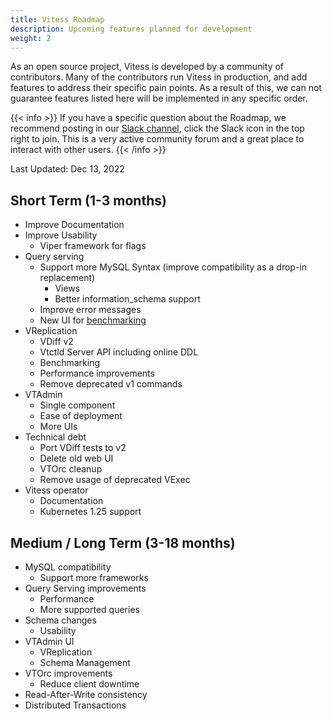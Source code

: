 ```yaml
---
title: Vitess Roadmap
description: Upcoming features planned for development
weight: 2
---
```


As an open source project, Vitess is developed by a community of contributors. Many of the contributors run Vitess in production, and add features to address their specific pain points. As a result of this, we can not guarantee features listed here will be implemented in any specific order.

{{< info >}}
If you have a specific question about the Roadmap, we recommend posting in our [Slack channel](https://vitess.slack.com), click the Slack icon in the top right to join. This is a very active community forum and a great place to interact with other users.
{{< /info >}}

Last Updated: Dec 13, 2022

## Short Term (1-3 months)

- Improve Documentation
- Improve Usability
  - Viper framework for flags
- Query serving
  - Support more MySQL Syntax (improve compatibility as a drop-in replacement)
    - Views
    - Better information_schema support
  - Improve error messages
  - New UI for [benchmarking](https://benchmark.vitess.io)
- VReplication
  - VDiff v2
  - Vtctld Server API including online DDL
  - Benchmarking
  - Performance improvements
  - Remove deprecated v1 commands
- VTAdmin
  - Single component
  - Ease of deployment
  - More UIs
- Technical debt
  - Port VDiff tests to v2
  - Delete old web UI
  - VTOrc cleanup
  - Remove usage of deprecated VExec
- Vitess operator
  - Documentation
  - Kubernetes 1.25 support

## Medium / Long Term (3-18 months)

- MySQL compatibility
  - Support more frameworks
- Query Serving improvements
  - Performance
  - More supported queries
- Schema changes
  - Usability
- VTAdmin UI
  - VReplication
  - Schema Management
- VTOrc improvements
  - Reduce client downtime
- Read-After-Write consistency
- Distributed Transactions
